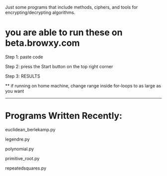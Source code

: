 Just some programs that include methods, ciphers, and tools for encrypting/decrypting algorithms.

# you are able to run these on beta.browxy.com

Step 1: paste code

Step 2: press the Start button on the top right corner

Step 3: RESULTS

** if running on home machine, change range inside for-loops to as large as you want

--------------------------------------------------------------------------------------------------

# Programs Written Recently:

euclidean_berlekamp.py

legendre.py

polynomial.py

primitive_root.py

repeatedsquares.py
